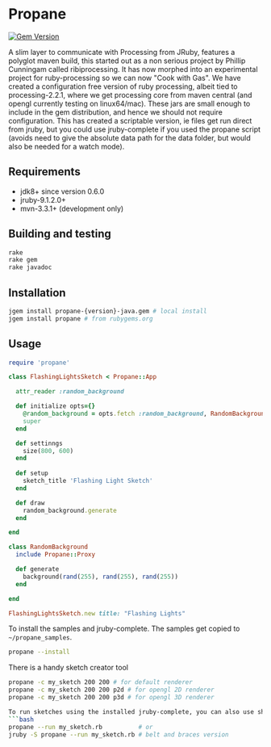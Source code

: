# Propane
[![Gem Version](https://badge.fury.io/rb/propane.svg)](https://badge.fury.io/rb/propane)

A slim layer to communicate with Processing from JRuby, features a polyglot maven build, this started out as a non serious project by Phillip Cunningam called ribiprocessing.  It has now morphed into an experimental project for ruby-processing so we can now "Cook with Gas". We have created a configuration free version of ruby processing, albeit tied to processing-2.2.1, where we get processing core from maven central (and opengl currently testing on linux64/mac). These jars are small enough to include in the gem distribution, and hence we should not require configuration. This has created a scriptable version, ie files get run direct from jruby, but you could use jruby-complete if you used the propane script (avoids need to give the absolute data path for the data folder, but would also be needed for a watch mode).
## Requirements

- jdk8+ since version 0.6.0
- jruby-9.1.2.0+
- mvn-3.3.1+ (development only)

## Building and testing

```bash
rake
rake gem
rake javadoc
```

## Installation
```bash
jgem install propane-{version}-java.gem # local install
jgem install propane # from rubygems.org
```

## Usage

``` ruby
require 'propane'

class FlashingLightsSketch < Propane::App

  attr_reader :random_background

  def initialize opts={}
    @random_background = opts.fetch :random_background, RandomBackground.new(self)
    super
  end

  def settinngs
    size(800, 600)
  end
  
  def setup
    sketch_title 'Flashing Light Sketch'
  end

  def draw
    random_background.generate
  end

end

class RandomBackground
  include Propane::Proxy

  def generate
    background(rand(255), rand(255), rand(255))
  end

end

FlashingLightsSketch.new title: "Flashing Lights"
```

To install the samples and jruby-complete. The samples get copied to `~/propane_samples`.
```bash
propane --install
```
There is a handy sketch creator tool
```bash
propane -c my_sketch 200 200 # for default renderer
propane -c my_sketch 200 200 p2d # for opengl 2D renderer
propane -c my_sketch 200 200 p3d # for opengl 3D renderer

To run sketches using the installed jruby-complete, you can also use shortform `-r`
```bash
propane --run my_sketch.rb          # or
jruby -S propane --run my_sketch.rb # belt and braces version
```
